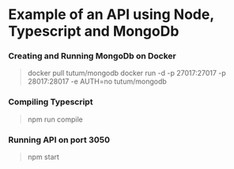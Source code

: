 # Example of an API using Node, Typescript and MongoDb

### Creating and Running MongoDb on Docker

> docker pull tutum/mongodb
> docker run -d -p 27017:27017 -p 28017:28017 -e AUTH=no tutum/mongodb

### Compiling Typescript

> npm run compile

### Running API on port 3050

> npm start